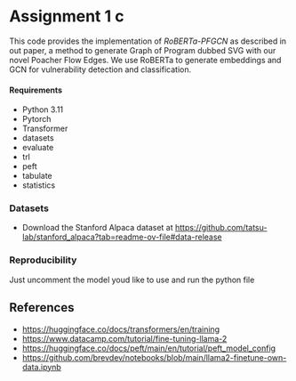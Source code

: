 # Assignment 1 c

This code provides the implementation of *RoBERTa-PFGCN* as described in out paper, a method to generate Graph of 
Program dubbed SVG with our novel Poacher Flow Edges. We use RoBERTa to generate embeddings and GCN for vulnerability detection and classification.

#### Requirements
- Python 	3.11
- Pytorch 	 
- Transformer 	
- datasets
- evaluate
- trl
- peft
- tabulate
- statistics

### Datasets
- Download the Stanford Alpaca dataset at https://github.com/tatsu-lab/stanford_alpaca?tab=readme-ov-file#data-release

### Reproducibility
Just uncomment the model youd like to use and run the python file

## References  
- https://huggingface.co/docs/transformers/en/training
- https://www.datacamp.com/tutorial/fine-tuning-llama-2
- https://huggingface.co/docs/peft/main/en/tutorial/peft_model_config
- https://github.com/brevdev/notebooks/blob/main/llama2-finetune-own-data.ipynb

